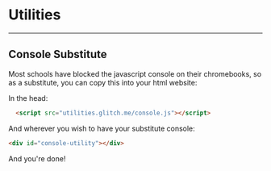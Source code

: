 Utilities
=====
-----
Console Substitute
------
Most schools have blocked the javascript console on their chromebooks, so as a substitute, you can copy this into your html website:

In the head:

```html
  <script src="utilities.glitch.me/console.js"></script>
```

And wherever you wish to have your substitute console:
```html
<div id="console-utility"></div>
```

And you're done!